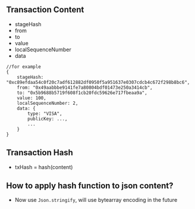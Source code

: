 ## Transaction Content
- stageHash
- from
- to
- value
- localSequenceNumber
- data

```
//for example
{
    stageHash: "0xc89efdaa54c0f20c7adf612882df0950f5a951637e0307cdcb4c672f298b8bc6",
    from: "0x49aabbbe9141fe7a80804bdf01473e250a3414cb",
    to: "0x5b9688b5719f608f1cb20fdc59626e717fbeaa9a",
    value: 100,
    localSequenceNumber: 2,
    data: {
        type: "VISA",
        publicKey: ...,
        ...
    }
}
```

## Transaction Hash
- txHash = hash(content)


## How to apply hash function to json content?
  - Now use `Json.stringify`, will use bytearray encoding in the future